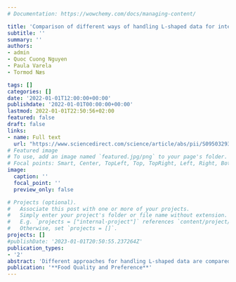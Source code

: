 ```yaml
---
# Documentation: https://wowchemy.com/docs/managing-content/

title: 'Comparison of different ways of handling L-shaped data for integrating sensory and consumer information'
subtitle: ''
summary: ''
authors:
- admin
- Quoc Cuong Nguyen 
- Paula Varela 
- Tormod Næs

tags: []
categories: []
date: '2022-01-01T12:00:00+00:00'
publishdate: '2022-01-01T00:00:00+00:00'
lastmod: 2022-01-01T22:50:56+02:00
featured: false
draft: false
links: 
- name: Full text
  url: "https://www.sciencedirect.com/science/article/abs/pii/S0950329321003086"
# Featured image
# To use, add an image named `featured.jpg/png` to your page's folder.
# Focal points: Smart, Center, TopLeft, Top, TopRight, Left, Right, BottomLeft, Bottom, BottomRight.
image:
  caption: ''
  focal_point: ''
  preview_only: false

# Projects (optional).
#   Associate this post with one or more of your projects.
#   Simply enter your project's folder or file name without extension.
#   E.g. `projects = ["internal-project"]` references `content/project/deep-learning/index.md`.
#   Otherwise, set `projects = []`.
projects: []
#publishDate: '2023-01-01T20:50:55.237264Z'
publication_types: 
- '2'
abstract: 'Different approaches for handling L-shaped data are compared for the first time in a study conducted with Norwegian consumers. Consumers (n = 101) valuated eight different yoghurt profiles varying in three intrinsic attributes such as viscosity, particle size, and flavour intensity following a full factorial design. Sensory attributes, consumers’ liking ratings, and consumer attributes were collected. Data were analysed using two different approaches of handling L-shaped data: approach one used two-step Partial Least Square (PLS) Regression using L-shaped data including the three blocks such as sensory attributes, consumers’ liking ratings, and consumer attributes, while approach two was based on one-step simultaneous L-Partial Least Square (L-PLS) Regression model of the same three blocks of data. The different approaches are compared in terms of centering, step procedures, interpretations, flexibility, and outcomes. Methodological implications and recommendations for academia and future research avenues are outlined.'
publication: '**Food Quality and Preference**'
---
```

